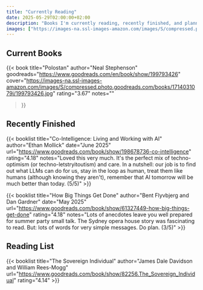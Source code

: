 ```yaml
---
title: "Currently Reading"
date: 2025-05-29T02:00:00+02:00
description: "Books I'm currently reading, recently finished, and planning to read. Tracking my reading journey with notes and reflections."
images: ["https://images-na.ssl-images-amazon.com/images/S/compressed.photo.goodreads.com/books/1714031079i/199793426.jpg"]
---
```


## Current Books

{{< book 
    title="Polostan" 
    author="Neal Stephenson"
    goodreads="https://www.goodreads.com/en/book/show/199793426"
    cover="https://images-na.ssl-images-amazon.com/images/S/compressed.photo.goodreads.com/books/1714031079i/199793426.jpg"
    rating="3.67"
    notes=""
>}}

## Recently Finished

{{< booklist title="Co-Intelligence: Living and Working with AI" author="Ethan Mollick" date="June 2025" url="https://www.goodreads.com/book/show/198678736-co-intelligence" rating="4.18" notes="Loved this very much. It's the perfect mix of techno-optimism (or techno-letstryitoutism) and care. In a nutshell: our job is to find out what LLMs can do for us, stay in the loop as human, treat them like humans (although knowing they aren't), remember that AI tomorrow will be much better than today. (5/5)" >}}

{{< booklist title="How Big Things Get Done" author="Bent Flyvbjerg and Dan Gardner" date="May 2025" url="https://www.goodreads.com/book/show/61327449-how-big-things-get-done" rating="4.18" notes="Lots of anecdotes leave you well prepared for summer party small talk. The Sydney opera house story was fascinating to read. But: lots of words for very simple messages. Do plan. (3/5)" >}}

## Reading List

{{< booklist title="The Sovereign Individual" author="James Dale Davidson and William Rees-Mogg" url="https://www.goodreads.com/book/show/82256.The_Sovereign_Individual" rating="4.14" >}}
